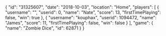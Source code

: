 {
  "id": "31325607",
  "date": "2018-10-03",
  "location": "Home",
  "players": [
    {
      "username": "",
      "userid": 0,
      "name": "Nate",
      "score": 13,
      "firstTimePlaying": false,
      "win": true
    },
    {
      "username": "kouphax",
      "userid": 1094472,
      "name": "James",
      "score": 11,
      "firstTimePlaying": false,
      "win": false
    }
  ],
  "game": {
    "name": "Zombie Dice",
    "id": 62871
  }
}
